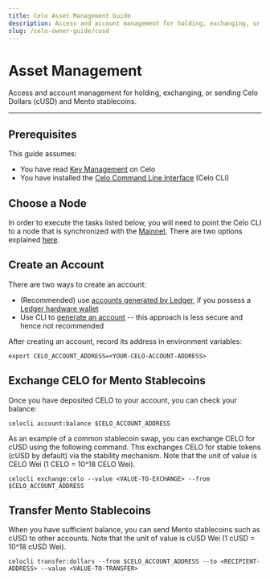 ```yaml
---
title: Celo Asset Management Guide
description: Access and account management for holding, exchanging, or sending Celo Dollars (cUSD) and Mento stablecoins.
slug: /celo-owner-guide/cusd
---
```


# Asset Management

Access and account management for holding, exchanging, or sending Celo Dollars (cUSD) and Mento stablecoins.

---

## Prerequisites

This guide assumes:

- You have read [Key Management](/validator-guide/key-management/summary.md) on Celo
- You have installed the [Celo Command Line Interface](/command-line-interface/introduction.md) (Celo CLI)

## Choose a Node

In order to execute the tasks listed below, you will need to point the Celo CLI to a node that is synchronized with the [Mainnet](../getting-started/mainnet). There are two options explained [here](celo-holder-guide/quick-start.md#deployment).

## Create an Account

There are two ways to create an account:

- (Recommended) use [accounts generated by Ledger](celo-holder-guide/ledger.md), if you possess a [Ledger hardware wallet](https://shop.ledger.com/products/ledger-nano-s)
- Use CLI to [generate an account](getting-started/mainnet/running-a-full-node-in-mainnet.md#create-an-account-and-get-its-address) -- this approach is less secure and hence not recommended

After creating an account, record its address in environment variables:

```
export CELO_ACCOUNT_ADDRESS=<YOUR-CELO-ACCOUNT-ADDRESS>
```

## Exchange CELO for Mento Stablecoins

Once you have deposited CELO to your account, you can check your balance:

```
celocli account:balance $CELO_ACCOUNT_ADDRESS
```

As an example of a common stablecoin swap, you can exchange CELO for cUSD using the following command. This exchanges CELO for stable tokens (cUSD by default) via the stability mechanism. Note that the unit of value is CELO Wei (1 CELO = 10^18 CELO Wei).

```
celocli exchange:celo --value <VALUE-TO-EXCHANGE> --from $CELO_ACCOUNT_ADDRESS
```

## Transfer Mento Stablecoins

When you have sufficient balance, you can send Mento stablecoins such as cUSD to other accounts. Note that the unit of value is cUSD Wei (1 cUSD = 10^18 cUSD Wei).

```
celocli transfer:dollars --from $CELO_ACCOUNT_ADDRESS --to <RECIPIENT-ADDRESS> --value <VALUE-TO-TRANSFER>
```
